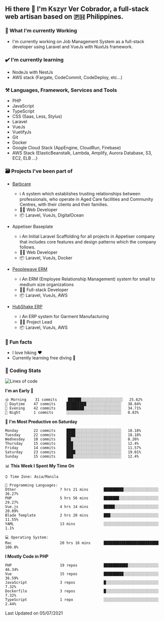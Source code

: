 ## Hi there 👋 I'm Kszyr Ver Cobrador, a full-stack web artisan based on 🇵🇭 Philippines.

### 🚀 What I'm currently Working

- I'm currently working on Job Management System as a full-stack developer using Laravel and VueJs with NuxtJs framework.

### ✔️ I'm currently learning

- NodeJs with NestJs
- AWS stack (Fargate, CodeCommit, CodeDeploy, etc...)

### ⚒️ Languages, Framework, Services and Tools
- PHP
- JavaScript
- TypeScript
- CSS (Saas, Less, Stylus)
- Laravel
- VueJs
- VuetifyJs
- Git
- Docker
- Google Cloud Stack (AppEngine, CloudRun, Firebase)
- AWS Stack (ElasticBeanstalk, Lambda, Amplify, Aurora Database, S3, EC2, ELB ...)


### 🗃 Projects I've been part of

- <a href="https://appetiser.com.au/portfolio/barbcare" target="_blank">Barbcare</a>

  - ℹ️ A system which establishes trusting relationships between professionals, who operate in Aged Care facilities and Community Centres, with their clients and their families.
  - 👨‍💻 Web Developer
  - 📦 Laravel, VueJs, DigitalOcean

- Appetiser Baseplate

  - ℹ️ An Initial Laravel Scaffolding for all projects in Appetiser company that includes core features and design patterns which the company follows.
  - 👨‍💻 Web Developer
  - 📦 Laravel, VueJs, Docker

- <a href="https://peoplewave.co" target="_blank">Peoplewave ERM</a>

  - ℹ️ An ERM (Employee Relationship Management) system for small to medium size organizations
  - 👨‍💻 Full-stack Developer
  - 📦 Laravel, VueJs, AWS

- <a href="https://www.posbang.com/garment-erp" target="_blank">HubShake ERP</a>

  - ℹ️ An ERP system for Garment Manufacturing
  - 👨‍💻 Project Lead
  - 📦 Laravel, VueJs, AWS

### 🌴 Fun facts

- I love hiking ❤️
- Currently learning free diving 🥽

### 🌟 Coding Stats

<!-- WakaTime Stats -->

<!--START_SECTION:waka-->
![Lines of code](https://img.shields.io/badge/From%20Hello%20World%20I%27ve%20Written-489371%20lines%20of%20code-blue)

**I'm an Early 🐤** 

```text
🌞 Morning    31 commits     ██████░░░░░░░░░░░░░░░░░░░   25.62% 
🌆 Daytime    47 commits     █████████░░░░░░░░░░░░░░░░   38.84% 
🌃 Evening    42 commits     ████████░░░░░░░░░░░░░░░░░   34.71% 
🌙 Night      1 commits      ░░░░░░░░░░░░░░░░░░░░░░░░░   0.83%

```
📅 **I'm Most Productive on Saturday** 

```text
Monday       22 commits     ████░░░░░░░░░░░░░░░░░░░░░   18.18% 
Tuesday      22 commits     ████░░░░░░░░░░░░░░░░░░░░░   18.18% 
Wednesday    10 commits     ██░░░░░░░░░░░░░░░░░░░░░░░   8.26% 
Thursday     15 commits     ███░░░░░░░░░░░░░░░░░░░░░░   12.4% 
Friday       14 commits     ███░░░░░░░░░░░░░░░░░░░░░░   11.57% 
Saturday     23 commits     ████░░░░░░░░░░░░░░░░░░░░░   19.01% 
Sunday       15 commits     ███░░░░░░░░░░░░░░░░░░░░░░   12.4%

```


📊 **This Week I Spent My Time On** 

```text
⌚︎ Time Zone: Asia/Manila

💬 Programming Languages: 
Other                    7 hrs 21 mins       █████████░░░░░░░░░░░░░░░░   36.27% 
PHP                      5 hrs 56 mins       ███████░░░░░░░░░░░░░░░░░░   29.27% 
Vue.js                   4 hrs 14 mins       █████░░░░░░░░░░░░░░░░░░░░   20.89% 
Blade Template           2 hrs 20 mins       ███░░░░░░░░░░░░░░░░░░░░░░   11.55% 
YAML                     13 mins             ░░░░░░░░░░░░░░░░░░░░░░░░░   1.1%

💻 Operating System: 
Mac                      20 hrs 16 mins      █████████████████████████   100.0%

```

**I Mostly Code in PHP** 

```text
PHP                      19 repos            ███████████░░░░░░░░░░░░░░   46.34% 
Vue                      15 repos            █████████░░░░░░░░░░░░░░░░   36.59% 
JavaScript               3 repos             █░░░░░░░░░░░░░░░░░░░░░░░░   7.32% 
Dockerfile               3 repos             █░░░░░░░░░░░░░░░░░░░░░░░░   7.32% 
TypeScript               1 repo              ░░░░░░░░░░░░░░░░░░░░░░░░░   2.44%

```



 Last Updated on 05/07/2021
<!--END_SECTION:waka-->
